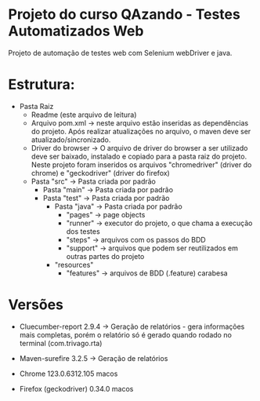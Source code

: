 # Projeto do curso QAzando - Testes Automatizados Web

Projeto de automação de testes web com Selenium webDriver e java.

# Estrutura:
  * Pasta Raiz
    * Readme (este arquivo de leitura)
    * Arquivo pom.xml -> neste arquivo estão inseridas as dependências do projeto. Após realizar atualizações no arquivo, o maven deve ser atualizado/sincronizado.
    * Driver do browser -> O arquivo de driver do browser a ser utilizado deve ser baixado, instalado e copiado para a pasta raiz do projeto. Neste projeto foram inseridos os arquivos "chromedriver" (driver do chrome) e "geckodriver" (driver do firefox)
    * Pasta "src" -> Pasta criada por padrão
      * Pasta "main" -> Pasta criada por padrão
      * Pasta "test" -> Pasta criada por padrão
        * Pasta "java" -> Pasta criada por padrão
          * "pages" -> page objects
          * "runner" -> executor do projeto, o que chama a execução dos testes
          * "steps" -> arquivos com os passos do BDD
          * "support" -> arquivos que podem ser reutilizados em outras partes do projeto
        * "resources"
          * "features" -> arquivos de BDD (.feature) carabesa

# Versões
- Cluecumber-report 2.9.4 -> Geração de relatórios - gera informações mais completas, porém o relatório só é gerado quando rodado no terminal (com.trivago.rta)
- Maven-surefire 3.2.5 -> Geração de relatórios

- Chrome 123.0.6312.105 macos
- Firefox (geckodriver) 0.34.0 macos
